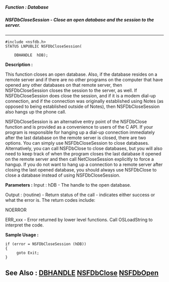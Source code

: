 ##### Function : Database
##### NSFDbCloseSession - Close an open database and the session to the server.
---
```
#include <nsfdb.h>
STATUS LNPUBLIC NSFDbCloseSession(

	DBHANDLE  hDB);
```
**Description :**

This function closes an open database.  Also, if the database resides on a 
remote server and if there are no other programs on the computer that have 
opened any other databases on that remote server, then NSFDbCloseSession closes 
the session to the server, as well.  If NSFDbCloseSession does close the 
session, and if it is a modem dial-up connection, and if the connection was 
originally established using Notes (as opposed to being established outside of 
Notes), then NSFDbCloseSession also hangs up the phone call.

NSFDbCloseSession is an alternative entry point of the NSFDbClose function and 
is provided as a convenience to users of the C API.  If your program is 
responsible for hanging up a dial-up connection immediately after the last 
database on the remote server is closed, there are two options.  You can simply 
use NSFDbCloseSession to close databases.  Alternatively, you can call 
NSFDbClose to close databases, but you will also need to keep track of when the 
program closes the last database it opened on the remote server and then call 
NetCloseSession explicitly to force a hangup.  If you do not want to hang up a 
connection to a remote server after closing the last opened database, you 
should always use NSFDbClose to close a database instead of using 
NSFDbCloseSession.

**Parameters :**
Input :
hDB  -  The handle to the open database.

Output :
(routine)  -  Return status of the call - indicates either success or what the error is. The return codes include:

NOERROR

ERR_xxx - Error returned by lower level functions. Call OSLoadString to interpret the code.



**Sample Usage :**
```
if (error = NSFDbCloseSession (hDB))
{
     goto Exit;
}
```
**See Also :**
[DBHANDLE](/reference/Data/DBHANDLE)
[NSFDbClose](/reference/Func/NSFDbClose)
[NSFDbOpen](/reference/Func/NSFDbOpen)
---
